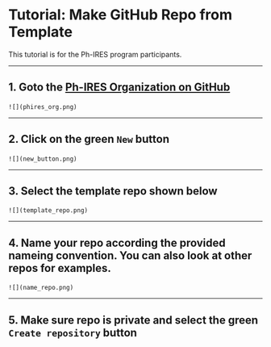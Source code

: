 # Tutorial: Make GitHub Repo from Template

This tutorial is for the Ph-IRES program participants.

---

## 1. Goto the [Ph-IRES Organization on GitHub](https://github.com/Ph-IRES)

	![](phires_org.png)
	
---

## 2. Click on the green `New` button

	![](new_button.png)

---

## 3. Select the template repo shown below

	![](template_repo.png)
	
---

## 4. Name your repo according the provided nameing convention.  You can also look at other repos for examples.

	![](name_repo.png)
	
---

## 5. Make sure repo is private and select the green `Create repository` button
